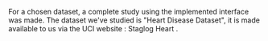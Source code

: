 For a chosen dataset, a complete study using the implemented interface was made.
The dataset we've studied is "Heart Disease Dataset", it is made available to us via the UCI website : Staglog Heart .
